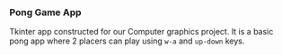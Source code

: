 ### Pong Game App

Tkinter app constructed for our Computer graphics project. It is a basic pong app where 2 placers can play using `w-a` and `up-down` keys.
